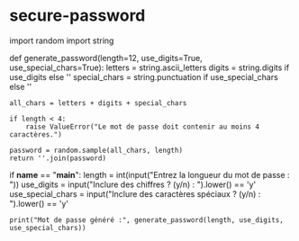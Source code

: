 # secure-password


import random
import string

def generate_password(length=12, use_digits=True, use_special_chars=True):
    letters = string.ascii_letters
    digits = string.digits if use_digits else ''
    special_chars = string.punctuation if use_special_chars else ''
    
    all_chars = letters + digits + special_chars
    
    if length < 4:
        raise ValueError("Le mot de passe doit contenir au moins 4 caractères.")
    
    password = random.sample(all_chars, length)
    return ''.join(password)

if __name__ == "__main__":
    length = int(input("Entrez la longueur du mot de passe : "))
    use_digits = input("Inclure des chiffres ? (y/n) : ").lower() == 'y'
    use_special_chars = input("Inclure des caractères spéciaux ? (y/n) : ").lower() == 'y'
    
    print("Mot de passe généré :", generate_password(length, use_digits, use_special_chars))
